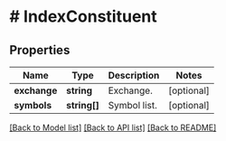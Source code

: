 # # IndexConstituent

## Properties

Name | Type | Description | Notes
------------ | ------------- | ------------- | -------------
**exchange** | **string** | Exchange. | [optional] 
**symbols** | **string[]** | Symbol list. | [optional] 

[[Back to Model list]](../../README.md#documentation-for-models) [[Back to API list]](../../README.md#documentation-for-api-endpoints) [[Back to README]](../../README.md)
